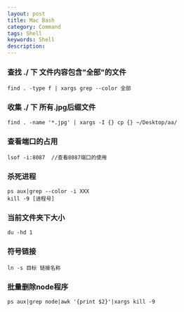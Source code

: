 ```yaml
---  
layout: post  
title: Mac Bash  
category: Command  
tags: Shell  
keywords: Shell  
description: 
---  
```


### 查找 ./ 下 文件内容包含"全部"的文件  
    find . -type f | xargs grep --color 全部  

### 收集 ./ 下 所有.jpg后缀文件  
    find . -name '*.jpg' | xargs -I {} cp {} ~/Desktop/aa/  

### 查看端口的占用  
    lsof -i:8087  //查看8087端口的使用  

### 杀死进程  
    ps aux|grep --color -i XXX  
    kill -9 [进程号]  
        
### 当前文件夹下大小  
    du -hd 1  

### 符号链接  
    ln -s 目标 链接名称

### 批量删除node程序  
    ps aux|grep node|awk '{print $2}'|xargs kill -9
    


